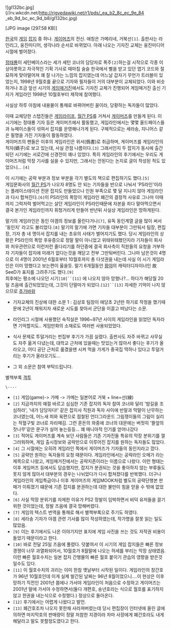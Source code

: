 ![gl132bc.jpg](//rv.wkcdn.net/http://rigvedawiki.net/r1/pds/_ea_b2_8c_ec_9e_84
_eb_9d_bc_ec_9d_b8/gl132bc.jpg)

[JPG image (297.58 KB)]

[한국](%ED%95%9C%EA%B5%AD.md)의 [게임](%EA%B2%8C%EC%9E%84.md)
[잡지](%EC%9E%A1%EC%A7%80.md) 중 하나.
[게이머즈](%EA%B2%8C%EC%9D%B4%EB%A8%B8%EC%A6%88.md)의 전신. 애칭은 가메리네, 거북선`[1]`.
출판사는 라인리그, 웅진미디어, 생각나라 순서로 바뀌었다. 아래 나오는 기자진 교체는 웅진미디어 시절에 벌어졌다.

[정태룡](%EC%A0%95%ED%83%9C%EB%A3%A1.md)이 세턴베이스라는 세가 세턴 코너의 담당자로 폭주`[2]`하는걸
시작으로 각종 이상야릇하고 자극적인 기획 기사로 때마침 슬슬 한국에서 삘을 받고 있던 엽기 코드와 절묘하게 맞아떨어져 꽤 잘 나가는 느낌의
잡지였는데 어느날 갑자기 무언가 트러블이 있었는지, 1998년 9월호를 끝으로 기자와 필자들이 거의 대부분이 교체되었다. 이와 비슷하거나
조금 앞선 시기의 [게임매거진](%EA%B2%8C%EC%9E%84%EB%A7%A4%EA%B1%B0%EC%A7%84.md)에서도 기자진
교체가 진행되어 게임매거진 출신 기자가 게임라인 1998년 10월호부터 제작에 참여했다.

사실상 하루 아침에 내용물이 통채로 바뀌어버린 꼴이라, 당황하는 독자들이 많았다.

이때 교체당한 스텝진들은 [게임라이프](%EA%B2%8C%EC%9E%84%EB%9D%BC%EC%9D%B4%ED%94%84.md),
[월간 PS](%EC%9B%94%EA%B0%84%20PS.md)를 거쳐서
[게이머즈](%EA%B2%8C%EC%9D%B4%EB%A8%B8%EC%A6%88.md)를 만들게 된다. 이 시기에는 정태룡 기자 등은
게이머즈에서 활동했고, 게임라인에서는 몇몇 올드페이스들과 뉴페이스들이 섞여서 잡지를 운영해나가게 된다. 구체적으로는 세라송, 지니어스 같은
필명을 가진 기자들이 활동하였다.  
게이머즈의 팬들은 이후의 게임라인은 위서(僞書)로 취급하며, 게이머즈를 게임라인의 적자(嫡子)로 보고 있는데, 사실 관점 나름이다.`[3]`
그래서인지 두 잡지가 동시에 출간되던 시기에는 서로간에 신경전이 꽤나 있었다. 특히 게임라인의 후기에서는 우리도 게이머즈처럼 막장 기사를
실을 수 있지만, 그래서는 안된다는 논지로 글이 작성된 적도 있었으니... `[4]`

이 시기에는 공략 부분과 정보 부분을 각기 별도의 책으로 편집하기도 했다.`[5]`  
게임문화사의 [월간 PS](%EC%9B%94%EA%B0%84%20PS.md)가 나오자 8명도 안 되는 기자들을 반으로 나눠서
'PS라인'이라는 플레이스테이션 전문 잡지도 만들었으나 인원 부족으로 몇 달 지나지 않아 게임라인과 다시 합쳐진다.`[6]`이 PS라인의
폭망이 게임라인 폐간의 결정적 사유로 그나마 이때까지 그럭저럭 벌어먹고는 살던 게임라인이 PS라인때문에 자본을 죄다 말아먹으면서 결국 본가인
게임라인까지 휘청거리게 만들어 반년뒤 사실상 게임라인은 망하게된다.

말기의 게임라인은 동인 야겜의 정보를 올린다거나`[7]`, 유독 동인계열 글을 많이 써서 '동인지' 라고도 불리었다.`[8]` 말기의 말기에
가면 기자들 대부분이 그만둬서 팀장, 편집장, 기자 총 네 명이서 잡지를 내는 초유의 사태가 벌어지기도 했다. 당시 게임라인의 상황은
PS라인의 폭망 후유증으로 정말 말이 아니었고 위태위태했던지라 기자들이 회사와 처우관련으로 이런저런 줄다리기를 하던중에 결국 회사측이
직원들의 요청을 거부하자 기자들이 잡지에 미래가 없다는것을 깨닫고 전부 그만둬버린다. 그나마 남은것이 4명으로 이 4명이 2001년
6월호부터 10월호까지 총 다섯권을 내는데 사실 이 시기 게임라인은 이미 망했다고 보는편이 옳을듯. 말기 6개월동안
[팡야](%ED%8C%A1%EC%95%BC.md)의 캐릭터디자이너인 故SeeD가 표지를 그려주기도 했다.`[9]`  
최후에는 평소에 나오던 시기`[10]``[11]` 에 나오지 않아 망했나?... 하다가 해당월 20일 즈음에 출간되었었는데, 그것이 단말마가
되었다.`[12]``[13]` 자세한 기억이 나지 않으므로
[추가바람](%EC%B6%94%EA%B0%80%EB%B0%94%EB%9E%8C.md)

  * 기자교체의 진상에 대한 소문 1 : 김상호 팀장이 애당초 2년만 하기로 작정을 했기때문에 2년이 채워지자 새로운 시도를 찾아서 군단을 이끌고 떠났다는 소문.
  * 라인리그 시절에 사용했던 숙직실은 1996~97년 사이의 게임라인을 읽었던 독자라면 기억할지도.. 게임만화의 소재로도 여러번 사용되었었다.
  * 식사 문제로 투덜거리는 펀집부 후기가 가끔 실렸다. 출판사도 자주 바뀌고 사무실도 자주 옮겨 다녔는데, 대학교 근처에 있을때는 맛있는거 많아서 좋다는 후기가 올라오고, 어디 공단 근처로 옮겼을땐 시켜 먹을 가게가 중국집 딱하나 있다고 투덜거리는 후기가 올라오기도...   

  * 그 외 소문은 참여 부탁드립니다.  

별책부록 [격투](%EA%B2%A9%ED%88%AC.md)

`\----`

  * `[1]` 게임(game)-> 가메 -> 가메는 일본어로 거북 + line=선(線)
  * `[2]` 지금까지의 예절 바르고 심심한 기존 잡지의 독자 참여 코너와 달리 '밤길을 조심하라', '내가 담당자다!' 같은 잡지사 직원과 독자 사이에 반말과 막말이 난무하는 코너였는데, 어느새 피와 육편으로 점철된 언더그라운드 그림쟁이들의 그림이 실리는 적혈구빛 코너로 자리매김. 그런 혼돈의 와중에 코너의 대문에는 버젓히 '뜰앞의 잣나무'같은 문구가 실어 놓는등등... 꽤 매니아적 인기를 얻어나갔다
  * `[3]` 적어도 게이머즈를 계속 보던 사람들은 기존 기자진들 특유의 막장 분위기를 껄그러워하며, 게임 출시정보와 공략만으로 이루어진 잡지를 원하는 독자들도 많았다.
  * `[4]` 그 시절에는 오히려 게임라인 쪽에서 게이머즈가 기자들의 동인지라고 깠다.
  * `[5]` 공략만 원하는 독자들의 요청 때문이다. 게임라인에서는 공략라인 오메가 라는 제목으로 나왔고, 게임매거진에서는 공략지존이라는 이름으로 나왔다. 이런 형태는 이후 게임머즈 등에서도 답습했지만, 잡지가 분권되는 것을 좋아하지 않는 부류들도 못지 않게 많아서 대부분의 경우는 나뉘었다가 다시 합쳐졌다를 반복했다. 더구나 게임라인의 게임특급이나 이후 게이머즈의 게임MOOK처럼 별도의 공략단행본 판매가 이뤄졌기 떄문에 기존 잡지를 분권하는데 대한 불만이 힘을 얻을 수 밖에 없었다.
  * `[6]` 사실 막장 분위기를 자제한 이유가 PS2 정발이 임박하면서 비덕 유저들을 끌기 위한 것이었는데, 정발 즈음에 결국 망해버렸다.
  * `[7]` 게임의 텍스트 번역을 통채로 해서 별책부록으로 주기도 하였다.
  * `[8]` 세라송 기자가 야겜 관련 기사를 많이 작성하였는데, 작가명을 잘못 읽는 일도 많았음.
  * `[9]` 이는 후기에서도 나온 이야기지만 표지에 게임 사진을 쓰는 것도 저작권 비용이 들었기 때문이라고 한다.
  * `[10]` 바로 전달 25일 즈음에 풀렸다. 덧붙여서 이 시기의 게임 잡지들은 빠른 정보 경쟁이 너무 과열화되어서, 10월호가 8월말에 나오는 허세를 부리는 막장 상태였음. 이런 빠른 월호수치는 일본 잡지 간행물의 빠른 월호 붙이기 관습의 영향을 받은것일수도 있다.
  * `[11]` 이 월호수치의 괴리는 이미 한참 옛날부터 시작된 일이다. 게임라인의 창간호가 96년 10월호인데 이게 실제 발간된 날짜는 96년 8월이었으니....이 현상은 이후 망하기 직전인 2001년 쯤에나 가서야 게임라인이 처음으로 수정하고 게이머즈는 2001년 말에 가서야 수정하면서(둘다 개편호, 송년호라는 식으로 월호를 표기하지 않고 한권을 내는식으로 수정했다.) 정상으로 돌아온다.
  * `[12]` 후기에서는 어렵게 나왔다고 발언.
  * `[13]` 폐간호조차 나오지 못한채 사라져버렸는데 당시 편집장이 인터넷에 올린 글에 의하면 마지막호의 판매량이 정말 처참한 지경이라 차마 사장에게 폐간호라도 내게 해달라고 말도 못할정도였다고 한다.

